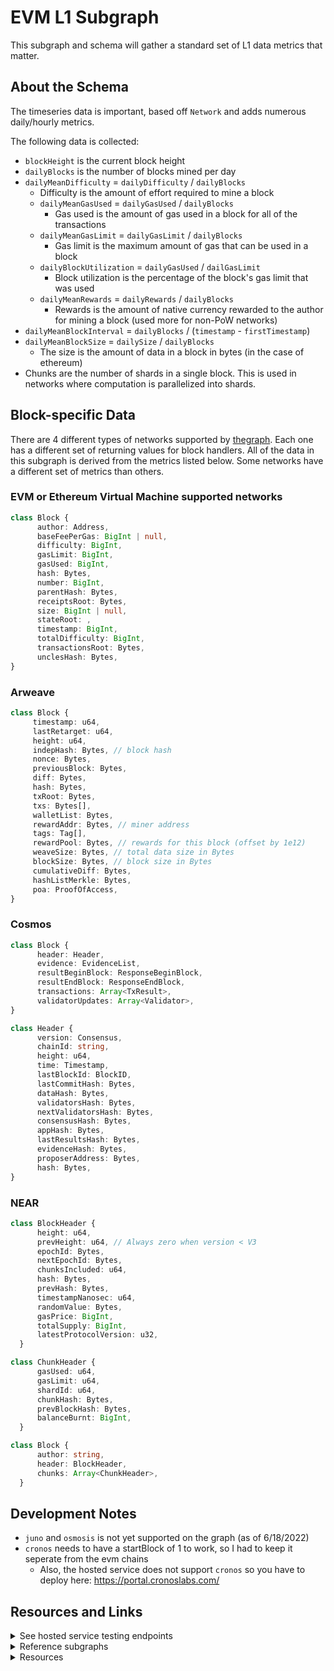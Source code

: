 # EVM L1 Subgraph

This subgraph and schema will gather a standard set of L1 data metrics that matter.

## About the Schema

The timeseries data is important, based off `Network` and adds numerous daily/hourly metrics.

The following data is collected:

- `blockHeight` is the current block height
- `dailyBlocks` is the number of blocks mined per day
- `dailyMeanDifficulty` = `dailyDifficulty` / `dailyBlocks`
  - Difficulty is the amount of effort required to mine a block
  - `dailyMeanGasUsed` = `dailyGasUsed` / `dailyBlocks`
    - Gas used is the amount of gas used in a block for all of the transactions
  - `dailyMeanGasLimit` = `dailyGasLimit` / `dailyBlocks`
    - Gas limit is the maximum amount of gas that can be used in a block
  - `dailyBlockUtilization` = `dailyGasUsed` / `dailGasLimit`
    - Block utilization is the percentage of the block's gas limit that was used
  - `dailyMeanRewards` = `dailyRewards` / `dailyBlocks`
    - Rewards is the amount of native currency rewarded to the author for mining a block (used more for non-PoW networks)
- `dailyMeanBlockInterval` = `dailyBlocks` / (`timestamp` - `firstTimestamp`)
- `dailyMeanBlockSize` = `dailySize` / `dailyBlocks`
  - The size is the amount of data in a block in bytes (in the case of ethereum)
- Chunks are the number of shards in a single block. This is used in networks where computation is parallelized into shards.

## Block-specific Data

There are 4 different types of networks supported by [thegraph](https://thegraph.com/). Each one has a different set of returning values for block handlers. All of the data in this subgraph is derived from the metrics listed below. Some networks have a different set of metrics than others.

### EVM or Ethereum Virtual Machine supported networks

```ts
class Block {
      author: Address,
      baseFeePerGas: BigInt | null,
      difficulty: BigInt,
      gasLimit: BigInt,
      gasUsed: BigInt,
      hash: Bytes,
      number: BigInt,
      parentHash: Bytes,
      receiptsRoot: Bytes,
      size: BigInt | null,
      stateRoot: ,
      timestamp: BigInt,
      totalDifficulty: BigInt,
      transactionsRoot: Bytes,
      unclesHash: Bytes,
}
```

### Arweave

```ts
class Block {
     timestamp: u64,
     lastRetarget: u64,
     height: u64,
     indepHash: Bytes, // block hash
     nonce: Bytes,
     previousBlock: Bytes,
     diff: Bytes,
     hash: Bytes,
     txRoot: Bytes,
     txs: Bytes[],
     walletList: Bytes,
     rewardAddr: Bytes, // miner address
     tags: Tag[],
     rewardPool: Bytes, // rewards for this block (offset by 1e12)
     weaveSize: Bytes, // total data size in Bytes
     blockSize: Bytes, // block size in Bytes
     cumulativeDiff: Bytes,
     hashListMerkle: Bytes,
     poa: ProofOfAccess,
}
```

### Cosmos

```ts
class Block {
      header: Header,
      evidence: EvidenceList,
      resultBeginBlock: ResponseBeginBlock,
      resultEndBlock: ResponseEndBlock,
      transactions: Array<TxResult>,
      validatorUpdates: Array<Validator>,
}

class Header {
      version: Consensus,
      chainId: string,
      height: u64,
      time: Timestamp,
      lastBlockId: BlockID,
      lastCommitHash: Bytes,
      dataHash: Bytes,
      validatorsHash: Bytes,
      nextValidatorsHash: Bytes,
      consensusHash: Bytes,
      appHash: Bytes,
      lastResultsHash: Bytes,
      evidenceHash: Bytes,
      proposerAddress: Bytes,
      hash: Bytes,
}
```

### NEAR

```ts
class BlockHeader {
      height: u64,
      prevHeight: u64, // Always zero when version < V3
      epochId: Bytes,
      nextEpochId: Bytes,
      chunksIncluded: u64,
      hash: Bytes,
      prevHash: Bytes,
      timestampNanosec: u64,
      randomValue: Bytes,
      gasPrice: BigInt,
      totalSupply: BigInt,
      latestProtocolVersion: u32,
  }

class ChunkHeader {
      gasUsed: u64,
      gasLimit: u64,
      shardId: u64,
      chunkHash: Bytes,
      prevBlockHash: Bytes,
      balanceBurnt: BigInt,
  }

class Block {
      author: string,
      header: BlockHeader,
      chunks: Array<ChunkHeader>,
  }
```

## Development Notes

- `juno` and `osmosis` is not yet supported on the graph (as of 6/18/2022)
- `cronos` needs to have a startBlock of 1 to work, so I had to keep it seperate from the evm chains
  - Also, the hosted service does not support `cronos` so you have to deploy here: https://portal.cronoslabs.com/

## Resources and Links

<details>
<summary>See hosted service testing endpoints</summary>
<br>

- Arbitrum One: https://thegraph.com/hosted-service/subgraph/dmelotik/network-arbitrum-one
- Aurora: https://thegraph.com/hosted-service/subgraph/dmelotik/network-aurora
- Avalanche: https://thegraph.com/hosted-service/subgraph/dmelotik/network-avalanche
- Boba: https://thegraph.com/hosted-service/subgraph/dmelotik/network-boba
- BSC: https://thegraph.com/hosted-service/subgraph/dmelotik/network-bsc
- Celo: https://thegraph.com/hosted-service/subgraph/dmelotik/network-celo
- Clover: https://thegraph.com/hosted-service/subgraph/dmelotik/network-clover
- Cronos: TODO: use cronos protal
- Fantom: https://thegraph.com/hosted-service/subgraph/dmelotik/network-fantom
- Fuse: https://thegraph.com/hosted-service/subgraph/dmelotik/network-fuse
- Harmony: https://thegraph.com/hosted-service/subgraph/dmelotik/network-harmony
- Mainnet: https://thegraph.com/hosted-service/subgraph/dmelotik/network-mainnet
- Matic: https://thegraph.com/hosted-service/subgraph/dmelotik/network-matic
- Moonbeam: https://thegraph.com/hosted-service/subgraph/dmelotik/network-optimism
- Moonriver: https://thegraph.com/hosted-service/subgraph/dmelotik/network-moonriver
- Optimism: https://thegraph.com/hosted-service/subgraph/dmelotik/network-optimism
- xDai: https://thegraph.com/hosted-service/subgraph/dmelotik/network-xdai
- Arweave: https://thegraph.com/hosted-service/subgraph/dmelotik/network-arweave-mainnet
- Cosmos: https://thegraph.com/hosted-service/subgraph/dmelotik/network-cosmoshub
- Juno: https://thegraph.com/hosted-service/subgraph/dmelotik/network-juno
- Osmosis: https://thegraph.com/hosted-service/subgraph/dmelotik/network-osmosis
- NEAR: https://thegraph.com/hosted-service/subgraph/dmelotik/network-near-mainnet

</details>

<details>
<summary>Reference subgraphs</summary>
<br>

- https://github.com/stakewise/subgraphs/tree/main/subgraphs/ethereum
- https://github.com/graphprotocol/example-subgraph
- https://thegraph.com/explorer/subgraph?id=3WFXNz46rk4iuVgsBybcGtxMa4cbHkBLfuSjUvvqs2MD&view=Overview
- Arweave: https://github.com/hepnerthomas/arweave-revenues
- Near: https://github.com/linear-protocol/linear-subgraph
- Cosmos: https://github.com/graphprotocol/example-subgraph/tree/cosmos-block-filtering

</details>

<details>
<summary>Resources</summary>
<br>

- https://ethereum.org/en/developers/docs/gas/
- https://docs.near.org/docs/develop/basics/getting-started

</details>
